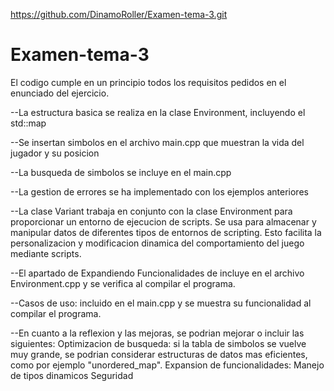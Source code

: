 https://github.com/DinamoRoller/Examen-tema-3.git
# Examen-tema-3
El codigo cumple en un principio todos los requisitos pedidos en el enunciado del ejercicio.

--La estructura basica se realiza en la clase Environment, incluyendo el std::map

--Se insertan simbolos en el archivo main.cpp que muestran la vida del jugador y su posicion 

--La busqueda de simbolos se incluye en el main.cpp

--La gestion de errores se ha implementado con los ejemplos anteriores

--La clase Variant trabaja en conjunto con la clase Environment para proporcionar un entorno de ejecucion de scripts. Se usa para almacenar y manipular datos de diferentes tipos de entornos de scripting. Esto facilita la personalizacion y modificacion dinamica del comportamiento del juego mediante scripts.

--El apartado de Expandiendo Funcionalidades de incluye en el archivo Environment.cpp y se verifica al compilar el programa.

--Casos de uso: incluido en el main.cpp y se muestra su funcionalidad al compilar el programa.

--En cuanto a la reflexion y las mejoras, se podrian mejorar o incluir las siguientes:
Optimizacion de busqueda: si la tabla de simbolos se vuelve muy grande, se podrian considerar estructuras de datos mas eficientes, como por ejemplo "unordered_map".
Expansion de funcionalidades: 
Manejo de tipos dinamicos
Seguridad
